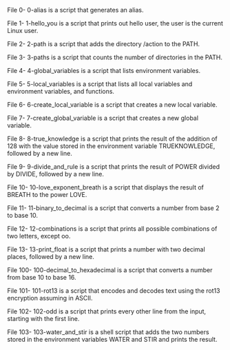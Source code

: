 File 0- 0-alias is a script that generates an alias.

File 1- 1-hello_you is a script that prints out hello user, the user is the current Linux user.

File 2- 2-path is a script that adds the directory /action to the PATH.

File 3- 3-paths is a script that counts the number of directories in the PATH.

File 4- 4-global_variables is a script that lists environment variables.

File 5- 5-local_variables is a script that lists all local variables and environment variables, and functions.

File 6- 6-create_local_variable is a script that creates a new local variable.

File 7- 7-create_global_variable is a script that creates a new global variable.

File 8- 8-true_knowledge is a script that prints the result of the addition of 128 with the value stored in the environment variable TRUEKNOWLEDGE, followed by a new line.

File 9- 9-divide_and_rule is a script that prints the result of POWER divided by DIVIDE, followed by a new line.

File 10- 10-love_exponent_breath is a script that displays the result of BREATH to the power LOVE.

File 11- 11-binary_to_decimal is a script that converts a number from base 2 to base 10.

File 12- 12-combinations is a script that prints all possible combinations of two letters, except oo.

File 13- 13-print_float is a script that prints a number with two decimal places, followed by a new line.

File 100- 100-decimal_to_hexadecimal is a script that converts a number from base 10 to base 16.

File 101- 101-rot13 is a script that encodes and decodes text using the rot13 encryption assuming in ASCII.

File 102- 102-odd is a script that prints every other line from the input, starting with the first line.

File 103- 103-water_and_stir is a shell script that adds the two numbers stored in the environment variables WATER and STIR and prints the result.
